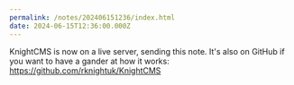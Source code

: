 ```yaml
---
permalink: /notes/202406151236/index.html
date: 2024-06-15T12:36:00.000Z
---
```


KnightCMS is now on a live server, sending this note. It's also on GitHub if you want to have a gander at how it works: https://github.com/rknightuk/KnightCMS